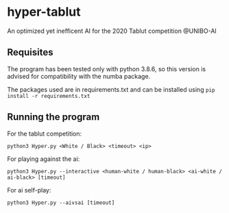# hyper-tablut
An optimized yet inefficent AI for the 2020 Tablut competition @UNIBO-AI

## Requisites
The program has been tested only with python 3.8.6, so this version is advised for compatibility with the numba package.

The packages used are in requirements.txt and can be installed using `pip install -r requirements.txt`

## Running the program

For the tablut competition:

`python3 Hyper.py <White / Black> <timeout> <ip>`

For playing against the ai:

`python3 Hyper.py --interactive <human-white / human-black> <ai-white / ai-black> [timeout]`

For ai self-play:

`python3 Hyper.py --aivsai [timeout]`
